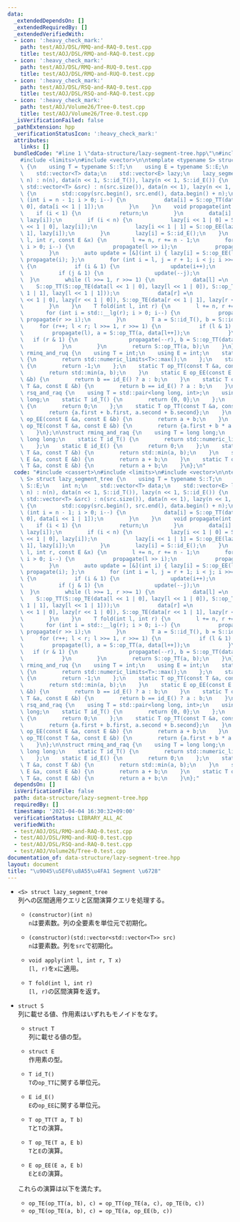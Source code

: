 ```yaml
---
data:
  _extendedDependsOn: []
  _extendedRequiredBy: []
  _extendedVerifiedWith:
  - icon: ':heavy_check_mark:'
    path: test/AOJ/DSL/RMQ-and-RAQ-0.test.cpp
    title: test/AOJ/DSL/RMQ-and-RAQ-0.test.cpp
  - icon: ':heavy_check_mark:'
    path: test/AOJ/DSL/RMQ-and-RUQ-0.test.cpp
    title: test/AOJ/DSL/RMQ-and-RUQ-0.test.cpp
  - icon: ':heavy_check_mark:'
    path: test/AOJ/DSL/RSQ-and-RAQ-0.test.cpp
    title: test/AOJ/DSL/RSQ-and-RAQ-0.test.cpp
  - icon: ':heavy_check_mark:'
    path: test/AOJ/Volume26/Tree-0.test.cpp
    title: test/AOJ/Volume26/Tree-0.test.cpp
  _isVerificationFailed: false
  _pathExtension: hpp
  _verificationStatusIcon: ':heavy_check_mark:'
  attributes:
    links: []
  bundledCode: "#line 1 \"data-structure/lazy-segment-tree.hpp\"\n#include <cassert>\n\
    #include <limits>\n#include <vector>\n\ntemplate <typename S> struct lazy_segment_tree\
    \ {\n    using T = typename S::T;\n    using E = typename S::E;\n    int n;\n\
    \    std::vector<T> data;\n    std::vector<E> lazy;\n    lazy_segment_tree(int\
    \ n) : n(n), data(n << 1, S::id_T()), lazy(n << 1, S::id_E()) {\n    }\n    lazy_segment_tree(const\
    \ std::vector<T> &src) : n(src.size()), data(n << 1), lazy(n << 1, S::id_E())\
    \ {\n        std::copy(src.begin(), src.end(), data.begin() + n);\n        for\
    \ (int i = n - 1; i > 0; i--) {\n            data[i] = S::op_TT(data[i << 1 |\
    \ 0], data[i << 1 | 1]);\n        }\n    }\n    void propagate(int i) {\n    \
    \    if (i < 1) {\n            return;\n        }\n        data[i] = S::op_TE(data[i],\
    \ lazy[i]);\n        if (i < n) {\n            lazy[i << 1 | 0] = S::op_EE(lazy[i\
    \ << 1 | 0], lazy[i]);\n            lazy[i << 1 | 1] = S::op_EE(lazy[i << 1 |\
    \ 1], lazy[i]);\n        }\n        lazy[i] = S::id_E();\n    }\n    void apply(int\
    \ l, int r, const E &x) {\n        l += n, r += n - 1;\n        for (int i = std::__lg(r);\
    \ i > 0; i--) {\n            propagate(l >> i);\n            propagate(r >> i);\n\
    \        }\n        auto update = [&](int i) { lazy[i] = S::op_EE(lazy[i], x),\
    \ propagate(i); };\n        for (int i = l, j = r + 1; i < j; i >>= 1, j >>= 1)\
    \ {\n            if (i & 1) {\n                update(i++);\n            }\n \
    \           if (j & 1) {\n                update(--j);\n            }\n      \
    \  }\n        while (l >>= 1, r >>= 1) {\n            data[l] =\n            \
    \    S::op_TT(S::op_TE(data[l << 1 | 0], lazy[l << 1 | 0]), S::op_TE(data[l <<\
    \ 1 | 1], lazy[l << 1 | 1]));\n            data[r] =\n                S::op_TT(S::op_TE(data[r\
    \ << 1 | 0], lazy[r << 1 | 0]), S::op_TE(data[r << 1 | 1], lazy[r << 1 | 1]));\n\
    \        }\n    }\n    T fold(int l, int r) {\n        l += n, r += n - 1;\n \
    \       for (int i = std::__lg(r); i > 0; i--) {\n            propagate(l >> i),\
    \ propagate(r >> i);\n        }\n        T a = S::id_T(), b = S::id_T();\n   \
    \     for (r++; l < r; l >>= 1, r >>= 1) {\n            if (l & 1) {\n       \
    \         propagate(l), a = S::op_TT(a, data[l++]);\n            }\n         \
    \   if (r & 1) {\n                propagate(--r), b = S::op_TT(data[r], b);\n\
    \            }\n        }\n        return S::op_TT(a, b);\n    }\n};\n\nstruct\
    \ rminq_and_ruq {\n    using T = int;\n    using E = int;\n    static T id_T()\
    \ {\n        return std::numeric_limits<T>::max();\n    };\n    static E id_E()\
    \ {\n        return -1;\n    };\n    static T op_TT(const T &a, const T &b) {\n\
    \        return std::min(a, b);\n    }\n    static E op_EE(const E &a, const E\
    \ &b) {\n        return b == id_E() ? a : b;\n    }\n    static T op_TE(const\
    \ T &a, const E &b) {\n        return b == id_E() ? a : b;\n    }\n};\n\nstruct\
    \ rsq_and_raq {\n    using T = std::pair<long long, int>;\n    using E = long\
    \ long;\n    static T id_T() {\n        return {0, 0};\n    };\n    static E id_E()\
    \ {\n        return 0;\n    };\n    static T op_TT(const T &a, const T &b) {\n\
    \        return {a.first + b.first, a.second + b.second};\n    }\n    static E\
    \ op_EE(const E &a, const E &b) {\n        return a + b;\n    }\n    static T\
    \ op_TE(const T &a, const E &b) {\n        return {a.first + b * a.second, a.second};\n\
    \    }\n};\n\nstruct rminq_and_raq {\n    using T = long long;\n    using E =\
    \ long long;\n    static T id_T() {\n        return std::numeric_limits<T>::max();\n\
    \    };\n    static E id_E() {\n        return 0;\n    };\n    static T op_TT(const\
    \ T &a, const T &b) {\n        return std::min(a, b);\n    }\n    static E op_EE(const\
    \ E &a, const E &b) {\n        return a + b;\n    }\n    static T op_TE(const\
    \ T &a, const E &b) {\n        return a + b;\n    }\n};\n"
  code: "#include <cassert>\n#include <limits>\n#include <vector>\n\ntemplate <typename\
    \ S> struct lazy_segment_tree {\n    using T = typename S::T;\n    using E = typename\
    \ S::E;\n    int n;\n    std::vector<T> data;\n    std::vector<E> lazy;\n    lazy_segment_tree(int\
    \ n) : n(n), data(n << 1, S::id_T()), lazy(n << 1, S::id_E()) {\n    }\n    lazy_segment_tree(const\
    \ std::vector<T> &src) : n(src.size()), data(n << 1), lazy(n << 1, S::id_E())\
    \ {\n        std::copy(src.begin(), src.end(), data.begin() + n);\n        for\
    \ (int i = n - 1; i > 0; i--) {\n            data[i] = S::op_TT(data[i << 1 |\
    \ 0], data[i << 1 | 1]);\n        }\n    }\n    void propagate(int i) {\n    \
    \    if (i < 1) {\n            return;\n        }\n        data[i] = S::op_TE(data[i],\
    \ lazy[i]);\n        if (i < n) {\n            lazy[i << 1 | 0] = S::op_EE(lazy[i\
    \ << 1 | 0], lazy[i]);\n            lazy[i << 1 | 1] = S::op_EE(lazy[i << 1 |\
    \ 1], lazy[i]);\n        }\n        lazy[i] = S::id_E();\n    }\n    void apply(int\
    \ l, int r, const E &x) {\n        l += n, r += n - 1;\n        for (int i = std::__lg(r);\
    \ i > 0; i--) {\n            propagate(l >> i);\n            propagate(r >> i);\n\
    \        }\n        auto update = [&](int i) { lazy[i] = S::op_EE(lazy[i], x),\
    \ propagate(i); };\n        for (int i = l, j = r + 1; i < j; i >>= 1, j >>= 1)\
    \ {\n            if (i & 1) {\n                update(i++);\n            }\n \
    \           if (j & 1) {\n                update(--j);\n            }\n      \
    \  }\n        while (l >>= 1, r >>= 1) {\n            data[l] =\n            \
    \    S::op_TT(S::op_TE(data[l << 1 | 0], lazy[l << 1 | 0]), S::op_TE(data[l <<\
    \ 1 | 1], lazy[l << 1 | 1]));\n            data[r] =\n                S::op_TT(S::op_TE(data[r\
    \ << 1 | 0], lazy[r << 1 | 0]), S::op_TE(data[r << 1 | 1], lazy[r << 1 | 1]));\n\
    \        }\n    }\n    T fold(int l, int r) {\n        l += n, r += n - 1;\n \
    \       for (int i = std::__lg(r); i > 0; i--) {\n            propagate(l >> i),\
    \ propagate(r >> i);\n        }\n        T a = S::id_T(), b = S::id_T();\n   \
    \     for (r++; l < r; l >>= 1, r >>= 1) {\n            if (l & 1) {\n       \
    \         propagate(l), a = S::op_TT(a, data[l++]);\n            }\n         \
    \   if (r & 1) {\n                propagate(--r), b = S::op_TT(data[r], b);\n\
    \            }\n        }\n        return S::op_TT(a, b);\n    }\n};\n\nstruct\
    \ rminq_and_ruq {\n    using T = int;\n    using E = int;\n    static T id_T()\
    \ {\n        return std::numeric_limits<T>::max();\n    };\n    static E id_E()\
    \ {\n        return -1;\n    };\n    static T op_TT(const T &a, const T &b) {\n\
    \        return std::min(a, b);\n    }\n    static E op_EE(const E &a, const E\
    \ &b) {\n        return b == id_E() ? a : b;\n    }\n    static T op_TE(const\
    \ T &a, const E &b) {\n        return b == id_E() ? a : b;\n    }\n};\n\nstruct\
    \ rsq_and_raq {\n    using T = std::pair<long long, int>;\n    using E = long\
    \ long;\n    static T id_T() {\n        return {0, 0};\n    };\n    static E id_E()\
    \ {\n        return 0;\n    };\n    static T op_TT(const T &a, const T &b) {\n\
    \        return {a.first + b.first, a.second + b.second};\n    }\n    static E\
    \ op_EE(const E &a, const E &b) {\n        return a + b;\n    }\n    static T\
    \ op_TE(const T &a, const E &b) {\n        return {a.first + b * a.second, a.second};\n\
    \    }\n};\n\nstruct rminq_and_raq {\n    using T = long long;\n    using E =\
    \ long long;\n    static T id_T() {\n        return std::numeric_limits<T>::max();\n\
    \    };\n    static E id_E() {\n        return 0;\n    };\n    static T op_TT(const\
    \ T &a, const T &b) {\n        return std::min(a, b);\n    }\n    static E op_EE(const\
    \ E &a, const E &b) {\n        return a + b;\n    }\n    static T op_TE(const\
    \ T &a, const E &b) {\n        return a + b;\n    }\n};"
  dependsOn: []
  isVerificationFile: false
  path: data-structure/lazy-segment-tree.hpp
  requiredBy: []
  timestamp: '2021-04-04 16:30:32+09:00'
  verificationStatus: LIBRARY_ALL_AC
  verifiedWith:
  - test/AOJ/DSL/RMQ-and-RAQ-0.test.cpp
  - test/AOJ/DSL/RMQ-and-RUQ-0.test.cpp
  - test/AOJ/DSL/RSQ-and-RAQ-0.test.cpp
  - test/AOJ/Volume26/Tree-0.test.cpp
documentation_of: data-structure/lazy-segment-tree.hpp
layout: document
title: "\u9045\u5EF6\u8A55\u4FA1 Segment \u6728"
---
```


- `<S> struct lazy_segment_tree`  
  列への区間適用クエリと区間演算クエリを処理する。

  - `(constructor)(int n)`  
    `n`は要素数。列の全要素を単位元で初期化。

  - `(constructor)(std::vector<std::vector<T>> src)`  
    `n`は要素数。列を`src`で初期化。

  - `void apply(int l, int r, T x)`  
    `[l, r)`を`x`に適用。

  - `T fold(int l, int r)`  
    `[l, r)`の区間演算を返す。

- `struct S`  
  列に載せる値、作用素はいずれもモノイドをなす。  

  - `struct T`  
    列に載せる値の型。

  - `struct E`  
    作用素の型。

  - `T id_T()`  
    `T`の`op_TT`に関する単位元。

  - `E id_E()`  
    `E`の`op_EE`に関する単位元。

  - `T op_TT(T a, T b)`  
    `T`と`T`の演算。

  - `T op_TE(T a, E b)`  
    `T`と`E`の演算。

  - `E op_EE(E a, E b)`  
    `E`と`E`の演算。  

  これらの演算は以下を満たす。  
  - `op_TE(op_TT(a, b), c) = op_TT(op_TE(a, c), op_TE(b, c))`
  - `op_TE(op_TE(a, b), c) = op_TE(a, op_EE(b, c))`
